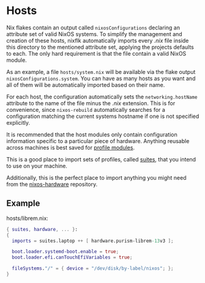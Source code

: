 # Hosts

Nix flakes contain an output called `nixosConfigurations` declaring an
attribute set of valid NixOS systems. To simplify the management and creation
of these hosts, nixflk automatically imports every _.nix_ file inside this
directory to the mentioned attribute set, applying the projects defaults to
each. The only hard requirement is that the file contain a valid NixOS module.

As an example, a file `hosts/system.nix` will be available via the flake
output `nixosConfigurations.system`. You can have as many hosts as you want
and all of them will be automatically imported based on their name.

For each host, the configuration automatically sets the `networking.hostName`
attribute to the name of the file minus the _.nix_ extension. This is for
convenience, since `nixos-rebuild` automatically searches for a configuration
matching the current systems hostname if one is not specified explicitly.

It is recommended that the host modules only contain configuration information
specific to a particular piece of hardware. Anything reusable across machines
is best saved for [profile modules](../profiles).

This is a good place to import sets of profiles, called [suites](../suites),
that you intend to use on your machine.

Additionally, this is the perfect place to import anything you might need from
the [nixos-hardware][nixos-hardware] repository.

## Example

hosts/librem.nix:
```nix
{ suites, hardware, ... }:
{
  imports = suites.laptop ++ [ hardware.purism-librem-13v3 ];

  boot.loader.systemd-boot.enable = true;
  boot.loader.efi.canTouchEfiVariables = true;

  fileSystems."/" = { device = "/dev/disk/by-label/nixos"; };
}
```

[nixos-hardware]: https://github.com/NixOS/nixos-hardware
